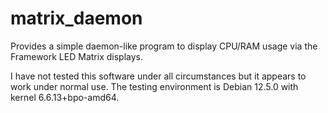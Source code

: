 # matrix_daemon
Provides a simple daemon-like program to display CPU/RAM usage via the Framework LED Matrix displays.

I have not tested this software under all circumstances but it appears to work under normal use.  The testing environment
is Debian 12.5.0 with kernel 6.6.13+bpo-amd64.
